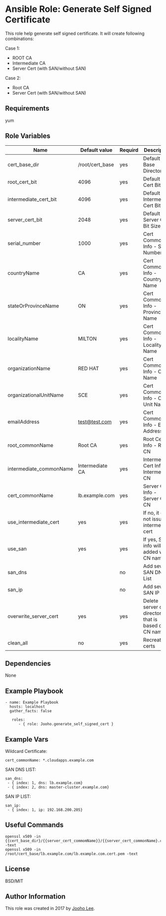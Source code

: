 Ansible Role: Generate Self Signed Certificate
=========

This role help generate self signed certificate. It will create following combinations:

Case 1:
- ROOT CA
- Intermediate CA
- Server Cert (with SAN/without SAN)

Case 2:
- Root CA
- Server Cert (with SAN/without SAN)


Requirements
------------
yum

Role Variables
--------------

| Name                      | Default value                         |        Requird       | Description                                                                 |
|---------------------------|---------------------------------------|----------------------|-----------------------------------------------------------------------------|
| cert_base_dir             | /root/cert_base                       |         yes          | Default Cert Base Directory                                                 |
| root_cert_bit             | 4096                                  |         yes          | Default Root Cert Bit Size                                                  |
| intermediate_cert_bit     | 4096                                  |         yes          | Default Intermediate Cert Bit Size                                          |
| server_cert_bit           | 2048                                  |         yes          | Default Server Cert Bit Size                                                |
| serial_number             | 1000                                  |         yes          | Cert Common Info - Serial Number                                            |
| countryName               | CA                                    |         yes          | Cert Common Info - Country Name                                             |
| stateOrProvinceName       | ON                                    |         yes          | Cert Common Info - Province Name                                            |
| localityName              | MILTON                                |         yes          | Cert Common Info - Locality Name                                            |
| organizationName          | RED HAT                               |         yes          | Cert Common Info - Org Name                                                 |
| organizationalUnitName    | SCE                                   |         yes          | Cert Common Info - Org Unit Name                                            |
| emailAddress              | test@test.com                         |         yes          | Cert Common Info - Email Address                                            |
| root_commonName           | Root CA                               |         yes          | Root Cert Info - Root CN                                                    |
| intermediate_commonName   | Intermediate CA                       |         yes          | Intermediate Cert Info - Intermediate CN                                    |
| cert_commonName           | lb.example.com                        |         yes          | Server Cert Info - Server Cert CN                                           |
| use_intermediate_cert     | yes                                   |         yes          | If no, it does not issue intermediate cert                                  |
| use_san                   | yes                                   |         yes          | If yes, SAN info will be added with CN name                                 |
| san_dns                   |                                       |         no           | Add several SAN DNS List                                                    |
| san_ip                    |                                       |         no           | Add several SAN IP List                                                     |
| overwrite_server_cert     | yes                                   |         yes          | Delete server cert directory that is based on CN name                       |
| clean_all                 | no                                    |         yes          | Recreate all certs                                                          |



Dependencies
------------

None



Example Playbook
----------------
~~~
- name: Example Playbook
  hosts: localhost
  gather_facts: false

   roles:
      - { role: Jooho.generate_self_signed_cert }

~~~

Example Vars
------------
Wildcard Certificate:
~~~
cert_commonName: *.cloudapps.example.com
~~~

SAN DNS LIST:
~~~
san_dns:
 - { index: 1, dns: lb.example.com}
 - { index: 2, dns: master-cluster.example.com}
~~~

SAN IP LIST:
~~~
san_ip:
 - { index: 1, ip: 192.168.200.205}
~~~


Useful Commands
---------------
~~~
openssl x509 -in {{cert_base_dir}/{{server_cert_commomName}}/{{server_cert_commonName}.cert.pem -text
openssl x509 -in /root/cert_base/lb.example.com/lb.example.com.cert.pem -text
~~~

License
-------

BSD/MIT

Author Information
------------------

This role was created in 2017 by [Jooho Lee](http://github.com/jooho).

